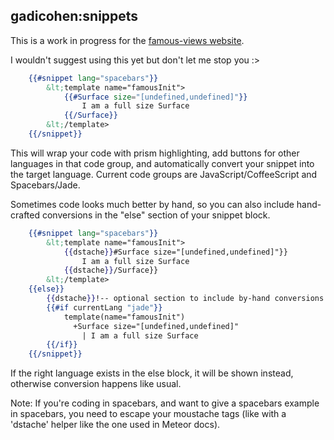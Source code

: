 ## gadicohen:snippets

This is a work in progress for the
[famous-views website](http://famous-views.meteor.cmo/).

I wouldn't suggest using this yet but don't let me stop you :>

```handlebars
  	{{#snippet lang="spacebars"}}
  		&lt;template name="famousInit">
  			{{#Surface size="[undefined,undefined]"}}
  				I am a full size Surface
  			{{/Surface}}
  		&lt;/template>
    {{/snippet}}
```

This will wrap your code with prism highlighting, add buttons for other languages in that
code group, and automatically convert your snippet into the target language.  Current code
groups are JavaScript/CoffeeScript and Spacebars/Jade.

Sometimes code looks much better by hand, so you can also include hand-crafted conversions
in the "else" section of your snippet block.

```handlebars
  	{{#snippet lang="spacebars"}}
  		&lt;template name="famousInit">
  			{{dstache}}#Surface size="[undefined,undefined]"}}
  				I am a full size Surface
  			{{dstache}}/Surface}}
  		&lt;/template>
  	{{else}}
  		{{dstache}}!-- optional section to include by-hand conversions --}}
  		{{#if currentLang "jade"}}
  			template(name="famousInit")
  			  +Surface size="[undefined,undefined]"
  			    | I am a full size Surface
  		{{/if}}
  	{{/snippet}}
```

If the right language exists in the else block, it will be shown instead, otherwise
conversion happens like usual.

Note: If you're coding in spacebars, and want to give a spacebars example in spacebars,
you need to escape your moustache tags (like with a 'dstache' helper like the one used
in Meteor docs).
